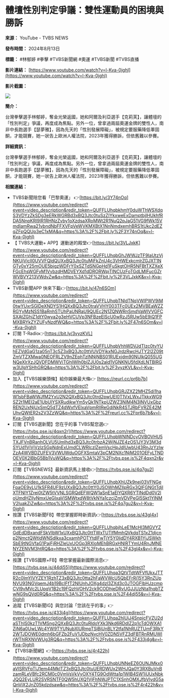 # 體壇性別判定爭議：雙性運動員的困境與勝訴

**來源：** YouTube - TVBS NEWS

**發布時間：** 2024年8月13日

**標籤：** #林郁婷 #拳擊 #TVBS新聞網 #奧運 #TVBS新聞 #TVBS直播

**影片連結：** [https://www.youtube.com/watch?v=l-Kva-0jghI](https://www.youtube.com/watch?v=l-Kva-0jghI)

**影片截圖：**

![](https://yt3.ggpht.com/IrPD-qWFtgEr0kplk7RvA5HWJz3BLzg8mBMh9bz2lNvRSE_YgCErB7dheHcQohExnC_VCdCKnA=s48-c-k-c0x00ffffff-no-rj)

**簡介：**

台灣拳擊選手林郁婷，奪金光榮返國，她和阿爾及利亞選手【克莉芙】，讓體壇的「性別判定」爭議，再度成為焦點。另外一位，曾拿過兩屆奧運金牌的雙性人，南非中長跑選手【瑟夢雅】，因為先天的「性別發展障礙」，被規定要服藥降低睪固酮，才能競賽，她一狀告上歐洲人權法院，2023年獲得勝訴，但依舊難以參賽。

**詳細資訊：**

台灣拳擊選手林郁婷，奪金光榮返國，她和阿爾及利亞選手【克莉芙】，讓體壇的「性別判定」爭議，再度成為焦點。另外一位，曾拿過兩屆奧運金牌的雙性人，南非中長跑選手【瑟夢雅】，因為先天的「性別發展障礙」，被規定要服藥降低睪固酮，才能競賽，她一狀告上歐洲人權法院，2023年獲得勝訴，但依舊難以參賽。

**相關連結：**

*   TVBS新聞陪您看「巴黎奧運」 👉[https://bit.ly/3Y74nOq](https://www.youtube.com/redirect?event=video_description&redir_token=QUFFLUhqbkhmY0duWThWSXdqS3VDYzZkSDg3eERkWGRBd3xBQ3Jtc0tuSzZIYkxweExDamptbjlHUkhfRDA5NnpKRl9IR1RHNzZvby1oXzdsaXRoMWt2R1NuQ2pJaG51VG9fWk15VmdIamRwa21vbndNbFFXVFpVeWVKMXBtX1NnNmdxemhBRS1tUkc2dEZqZFpQQUp3eC1xMA&q=https%3A%2F%2Fbit.ly%2F3Y74nOq&v=l-Kva-0jghI)
*   【 TVBS大運動+ APP】運動迷的殿堂👉[https://bit.ly/3VLJxkK](https://www.youtube.com/redirect?event=video_description&redir_token=QUFFLUhqbGhJWWJzTF9IaUtzVjNKUjVicll0UVVFQldQUXxBQ3Jtc0tuMjFkZnU4c3VHWExkcmlrZGJXT1NGTy0xY25mOUE5bjgzWDFrY0xSZTdSNGpHd1FuSkgtOHR5NFBtTXZXeXFGcEhsWGFvM1VvbzdHMDVEYXd1dDRORWpjTlNCUzFoTGdLMlFucGZrWVBVY213VWdvZw&q=https%3A%2F%2Fbit.ly%2F3VLJxkK&v=l-Kva-0jghI)
*   TVBS新聞APP 快來下載👉[https://bit.ly/47n6SOm](https://www.youtube.com/redirect?event=video_description&redir_token=QUFFLUhqbTNldTNqVWlPWV9iM0twYUxrSGlDeXNDYS1HQXxBQ3Jtc0traVVHY003TFc0UEx2MVBEaWZZRGYyMzNSS1BaRnhSTUhPaUNRaU9QUEc2N1ZQNWRnSmdVaWlVVGFCSXAtZGhjZ1dtY0wya2g3eHVCUVp3NFBzeElScU0wRzJ5RUw5bE9iQ1FPMXBRYkZYZUFyNzdfWQ&q=https%3A%2F%2Fbit.ly%2F47n6SOm&v=l-Kva-0jghI)
*   訂閱 T-Radio👉[https://bit.ly/3vyzKVL](https://www.youtube.com/redirect?event=video_description&redir_token=QUFFLUhqbVhhWDVJdTIzc0tvYUhEZVdGaG1za05nT3c5Z3xBQ3Jtc0ttVUVDYjkxNGJrdzRwcHJTY2l2Z09tZmVTZXMwa0NEOFRLZV9nZEphTzlNNjNBS01RUExjdm90NUlkQ055UGNQeXlrXzJQVDFDMWViTGhIWlh0blZJU0s2ald1VGNKNU5fdXdLNTBlRGw3UlpYSHhGRQ&q=https%3A%2F%2Fbit.ly%2F3vyzKVL&v=l-Kva-0jghI)
*   加入【TVBS娛樂頭條】給你娛樂最大條👉 [https://reurl.cc/pr6b7b](https://www.youtube.com/redirect?event=video_description&redir_token=QUFFLUhqbGRJZXZ2MHZ5di1haW1sbFBaWWJfM2YxU2N2QXxBQ3Jtc0trd2pwUEI0T1VxLWxJTkkxWG9SZ2t1MEI2aE1UbUlYSXRudjkwYm5yQk1NTkpUZWZ3NlM4N3lNVUxGbzREN2UxNjUxSmQ5dTZ4dWxfVElxaVpmRllReGdiNkR4STJRbFVRZE42MUhvQWtER2s2V3ZzWQ&q=https%3A%2F%2Freurl.cc%2Fpr6b7b&v=l-Kva-0jghI)
*   訂閱【TVBS選新聞】您在乎的事 TVBS幫您選👉[https://tvbs.pse.is/4qxn2r](https://www.youtube.com/redirect?event=video_description&redir_token=QUFFLUhqbWNlNDcyOVBOVHU5TXJFVnBRanhOLVU5Umlhd3xBQ3Jtc0trbzA2WjNJZE4zOS1JY3V3M3dSYUd1VjVjVzlzSGpNdnExUmdCLWRlczlZemVscHpJdlUwbU43RnJzYzIwZzA4WVBDZUFEV3VWUWduOGFXSmtaV3pCM2NXc1NjM201OEFyLTNDOEV0X2lBbG5Bb1VuWQ&q=https%3A%2F%2Ftvbs.pse.is%2F4qxn2r&v=l-Kva-0jghI)
*   訂閱【TVBSNEWS】最新資訊馬上接收👉[https://tvbs.pse.is/4q7gu2](https://www.youtube.com/redirect?event=video_description&redir_token=QUFFLUhqbXhUZk9nei03VFNGeFpaOE9vLU1kSFR4UF9zUXxBQ3Jtc0ttY0JSOWhMZllpRGx3QlFGNGtTdjlXTFNIY1Zrei0tZW5tVVNLSGRQdEFWQW1aSnE1aElYQXR6YTlNdDd0V2loUmdHZlIyNmxUeGIxaVlSMWtxdW8tVkNYa1czcjZmVDVPeGl5Skt1YlNMV2luakZiZw&q=https%3A%2F%2Ftvbs.pse.is%2F4q7gu2&v=l-Kva-0jghI)
*   按讚【TVBS新聞FB】帶您掌握即時新資訊👉[https://tvbs.pse.is/43gl4x](https://www.youtube.com/redirect?event=video_description&redir_token=QUFFLUhqbjhLeE1McHI3MGVYZGdEdDBxandFSkVIbW1xUXxBQ3Jtc0ttTWxTUTlfMmhQVkdqTS1xZ1djcnp2NmctQWtldWNSdlkxa3cxamhPOTYtdlFwTjY5Y0ljdDY4RXB1YjJSWkhSbE9tNGVfaG1PajFjRHZIeUxUOGp3RXloMEhBRGxHNlRTYmU4RnJMNENYZENVM3htRQ&q=https%3A%2F%2Ftvbs.pse.is%2F43gl4x&v=l-Kva-0jghI)
*   按讚【TVBS國際+FB】帶您掌握最新國際消息👉[https://tvbs.pse.is/44dj55](https://www.youtube.com/redirect?event=video_description&redir_token=QUFFLUhqa3QtVTdtWFVfUkxJTTR2c0lmYlVYZEY1RzhTZ3xBQ3Jtc0tta2hFaWVWcU5QbEFrRi15Y3RnZUpNVU93NGVqemJ4b19BclFfT2NlUnhJOXg4dzl3ZXd3c0JTOGFlbHJzcmpCVl9vMVc2LUpqV1B2c19FQzhVOHV2ck9CODhjeDRvUGJJUzNta1hqbTZwNG9sQVd0RQ&q=https%3A%2F%2Ftvbs.pse.is%2F44dj55&v=l-Kva-0jghI)
*   追蹤【TVBS新聞IG】與您討論「您該在乎的事」👉[https://tvbs.pse.is/433j4g](https://www.youtube.com/redirect?event=video_description&redir_token=QUFFLUhqa2hIUjJ4SnpjcFVZU2daSThlS0kzT1VMSng2QXxBQ3Jtc0tuRldoYXk3Nkd6RDdlZ2p1cTdOWXA1ZjN6a0UwLWc4YW9TYUNubXlURmpTSjBjUnBLY2tfa1NhRUZTUmF3RkY2WTJDOWE0dmh6bGFZb2FuV1JDbzNvcHV0ZDN5VFZ3dFBTRnRMUWlrWThlRXNVWUg3RQ&q=https%3A%2F%2Ftvbs.pse.is%2F433j4g&v=l-Kva-0jghI)
*   【TVBS新聞網】👉[https://tvbs.pse.is/4r422h](https://www.youtube.com/redirect?event=video_description&redir_token=QUFFLUhqbUNNeEZ6OUNJMkx0aVlSRVFpTlJ1em44MklTZ3xBQ3Jtc0tuUERDWUx2WHJQa0Y3RXBuVnBzamRLeVBfc2RCM0c0VmVsVkVyOXY4TG9OdWtta1p1WlB4SW1iUUxNbkJQQ2EyLUR2SVRSNTF0QW5hUXQ1VjFhNWJPTC1XSnhOMXJfbVlydG5aQnViX2JnZ05kdzdsaw&q=https%3A%2F%2Ftvbs.pse.is%2F4r422h&v=l-Kva-0jghI)
